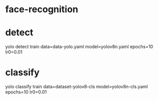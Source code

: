 # face-recognition

# detect

yolo detect train data=data-yolo.yaml model=yolov8n.yaml epochs=10 lr0=0.01

# classify

yolo classify train data=dataset-yolov8-cls model=yolov8n-cls.yaml epochs=10 lr0=0.01
